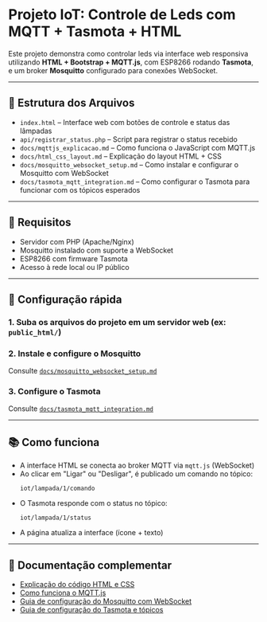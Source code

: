 # Projeto IoT: Controle de Leds com MQTT + Tasmota + HTML

Este projeto demonstra como controlar leds via interface web responsiva utilizando **HTML + Bootstrap + MQTT.js**, com ESP8266 rodando **Tasmota**, e um broker **Mosquitto** configurado para conexões WebSocket.

---

## 📁 Estrutura dos Arquivos

- `index.html` – Interface web com botões de controle e status das lâmpadas
- `api/registrar_status.php` – Script para registrar o status recebido
- `docs/mqttjs_explicacao.md` – Como funciona o JavaScript com MQTT.js
- `docs/html_css_layout.md` – Explicação do layout HTML + CSS
- `docs/mosquitto_websocket_setup.md` – Como instalar e configurar o Mosquitto com WebSocket
- `docs/tasmota_mqtt_integration.md` – Como configurar o Tasmota para funcionar com os tópicos esperados

---

## 🚀 Requisitos

- Servidor com PHP (Apache/Nginx)
- Mosquitto instalado com suporte a WebSocket
- ESP8266 com firmware Tasmota
- Acesso à rede local ou IP público

---

## 🔧 Configuração rápida

### 1. Suba os arquivos do projeto em um servidor web (ex: `public_html/`)
### 2. Instale e configure o Mosquitto
Consulte [`docs/mosquitto_websocket_setup.md`](docs/mosquitto_websocket_setup.md)

### 3. Configure o Tasmota
Consulte [`docs/tasmota_mqtt_integration.md`](docs/tasmota_mqtt_integration.md)

---

## 📚 Como funciona

- A interface HTML se conecta ao broker MQTT via `mqtt.js` (WebSocket)
- Ao clicar em "Ligar" ou "Desligar", é publicado um comando no tópico:
  ```
  iot/lampada/1/comando
  ```
- O Tasmota responde com o status no tópico:
  ```
  iot/lampada/1/status
  ```
- A página atualiza a interface (ícone + texto)

---

## 📂 Documentação complementar

- [Explicação do código HTML e CSS](docs/html_css_layout.md)
- [Como funciona o MQTT.js](docs/mqttjs_explicacao.md)
- [Guia de configuração do Mosquitto com WebSocket](docs/mosquitto_websocket_setup.md)
- [Guia de configuração do Tasmota e tópicos](docs/tasmota_mqtt_integration.md)

